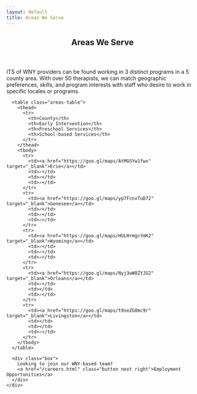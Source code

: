 ```yaml
---
layout: default
title: Areas We Serve
---
```


<!-- Main -->
<div id="main">
  <section>
    <div class="inner">
      <header class="major">
        <h2>Areas We Serve</h2>
      </header>
      <p>ITS of WNY providers can be found working in 3 distinct programs in a 5 county area. With over 50 therapists, we can match geographic preferences, skills, and program interests with staff who desire to work in specific locales or programs.</p>

      <table class="areas-table">
        <thead>
          <tr>
            <th>County</th>
            <th>Early Intervention</th>
            <th>Preschool Services</th>
            <th>School-based Services</th>
          </tr>
        </thead>
        <tbody>
          <tr>
            <td><a href="https://goo.gl/maps/AtMGSYw1fwx" target="_blank">Erie</a></td>
            <td>✓</td>
            <td>✓</td>
            <td>✓</td>
          </tr>
          <tr>
            <td><a href="https://goo.gl/maps/yp7FcnvTuD72" target="_blank">Genesee</a></td>
            <td>✓</td>
            <td>✓</td>
            <td>✓</td>
          </tr>
          <tr>
            <td><a href="https://goo.gl/maps/HULHrmgcYmK2" target="_blank">Wyoming</a></td>
            <td>✓</td>
            <td>✓</td>
            <td>✓</td>
          </tr>
          <tr>
            <td><a href="https://goo.gl/maps/Nyj3wW8ZYJG2" target="_blank">Orleans</a></td>
            <td>✓</td>
            <td></td>
            <td>✓</td>
          </tr>
          <tr>
            <td><a href="https://goo.gl/maps/t9seZG8mc9r" target="_blank">Livingston</a></td>
            <td></td>
            <td></td>
            <td>✓</td>
          </tr>
        </tbody>
      </table>

      <div class="box">
        Looking to join our WNY-based team?
        <a href="/careers.html" class="button next right">Employment Opportunities</a>
      </div>
    </div>
  </section>
</div>
